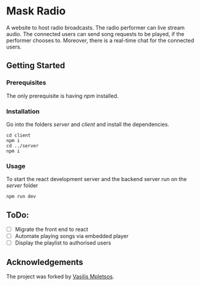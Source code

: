 # Mask Radio

A website to host radio broadcasts. The radio performer can live stream audio. The connected users can send song requests to be played, if the performer chooses to. Moreover, there is a real-time chat for the connected users.

## Getting Started

### Prerequisites
The only prerequisite is having *npm* installed.

### Installation
Go into the folders *server* and *client* and install the dependencies.
```
cd client
npm i 
cd ../server
npm i
```

### Usage
To start the react development server and the backend server run on the *server* folder
```
npm run dev
```

## ToDo:
- [ ] Migrate the front end to react
- [ ] Automate playing songs via embedded player
- [ ] Display the playlist to authorised users

## Acknowledgements
The project was forked by [Vasilis Mpletsos](https://github.com/VasilisMpletsos).
